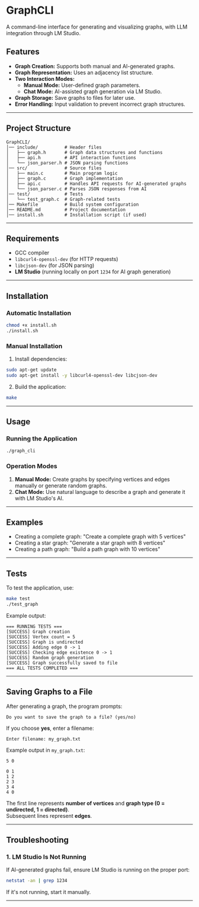 # GraphCLI

A command-line interface for generating and visualizing graphs, with LLM integration through LM Studio.

## Features
- **Graph Creation:** Supports both manual and AI-generated graphs.
- **Graph Representation:** Uses an adjacency list structure.
- **Two Interaction Modes:**
  - **Manual Mode:** User-defined graph parameters.
  - **Chat Mode:** AI-assisted graph generation via LM Studio.
- **Graph Storage:** Save graphs to files for later use.
- **Error Handling:** Input validation to prevent incorrect graph structures.

---

## Project Structure
```
GraphCLI/
│── include/          # Header files
│   ├── graph.h       # Graph data structures and functions
│   ├── api.h         # API interaction functions
│   └── json_parser.h # JSON parsing functions
│── src/              # Source files
│   ├── main.c        # Main program logic
│   ├── graph.c       # Graph implementation
│   ├── api.c         # Handles API requests for AI-generated graphs
│   └── json_parser.c # Parses JSON responses from AI
│── test/             # Tests
│   └── test_graph.c  # Graph-related tests
│── Makefile          # Build system configuration
│── README.md         # Project documentation
│── install.sh        # Installation script (if used)
```

---

## Requirements

- GCC compiler
- `libcurl4-openssl-dev` (for HTTP requests)
- `libcjson-dev` (for JSON parsing)
- **LM Studio** (running locally on port `1234` for AI graph generation)

---

## Installation

### Automatic Installation
```bash
chmod +x install.sh
./install.sh
```

### Manual Installation
1. Install dependencies:
```bash
sudo apt-get update
sudo apt-get install -y libcurl4-openssl-dev libcjson-dev
```
2. Build the application:
```bash
make
```

---

## Usage

### Running the Application
```bash
./graph_cli
```

### Operation Modes
1. **Manual Mode:** Create graphs by specifying vertices and edges manually or generate random graphs.
2. **Chat Mode:** Use natural language to describe a graph and generate it with LM Studio's AI.

---

## Examples

- Creating a complete graph: "Create a complete graph with 5 vertices"
- Creating a star graph: "Generate a star graph with 8 vertices"
- Creating a path graph: "Build a path graph with 10 vertices"
---

## Tests
To test the application, use:
```bash
make test
./test_graph
```
Example output:
```
=== RUNNING TESTS ===
[SUCCESS] Graph creation
[SUCCESS] Vertex count = 5
[SUCCESS] Graph is undirected
[SUCCESS] Adding edge 0 -> 1
[SUCCESS] Checking edge existence 0 -> 1
[SUCCESS] Random graph generation
[SUCCESS] Graph successfully saved to file
=== ALL TESTS COMPLETED ===
```

---

## Saving Graphs to a File
After generating a graph, the program prompts:
```
Do you want to save the graph to a file? (yes/no)
```
If you choose **yes**, enter a filename:
```
Enter filename: my_graph.txt
```
Example output in `my_graph.txt`:
```
5 0

0 1
1 2
2 3
3 4
4 0
```
The first line represents **number of vertices** and **graph type (0 = undirected, 1 = directed)**.  
Subsequent lines represent **edges**.

---

## Troubleshooting

### **1. LM Studio Is Not Running**
If AI-generated graphs fail, ensure LM Studio is running on the proper port:
```bash
netstat -an | grep 1234
```
If it's not running, start it manually.

---

